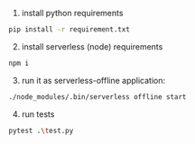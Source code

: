 1. install python requirements

```bash
pip install -r requirement.txt
```

2. install serverless (node) requirements

```bash
npm i
```

3. run it as serverless-offline application:

```bash
./node_modules/.bin/serverless offline start
```

4. run tests

```bash
pytest .\test.py
```
